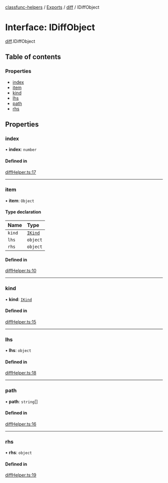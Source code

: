[classfunc-helpers](../README.md) / [Exports](../modules.md) / [diff](../modules/diff.md) / IDiffObject

# Interface: IDiffObject

[diff](../modules/diff.md).IDiffObject

## Table of contents

### Properties

- [index](diff.IDiffObject.md#index)
- [item](diff.IDiffObject.md#item)
- [kind](diff.IDiffObject.md#kind)
- [lhs](diff.IDiffObject.md#lhs)
- [path](diff.IDiffObject.md#path)
- [rhs](diff.IDiffObject.md#rhs)

## Properties

### index

• **index**: `number`

#### Defined in

[diffHelper.ts:17](https://github.com/ClassFunc/classfunc-helpers/blob/aa4af45/src/diffHelper.ts#L17)

___

### item

• **item**: `Object`

#### Type declaration

| Name | Type |
| :------ | :------ |
| `kind` | [`IKind`](../modules/diff.md#ikind) |
| `lhs` | `object` |
| `rhs` | `object` |

#### Defined in

[diffHelper.ts:10](https://github.com/ClassFunc/classfunc-helpers/blob/aa4af45/src/diffHelper.ts#L10)

___

### kind

• **kind**: [`IKind`](../modules/diff.md#ikind)

#### Defined in

[diffHelper.ts:15](https://github.com/ClassFunc/classfunc-helpers/blob/aa4af45/src/diffHelper.ts#L15)

___

### lhs

• **lhs**: `object`

#### Defined in

[diffHelper.ts:18](https://github.com/ClassFunc/classfunc-helpers/blob/aa4af45/src/diffHelper.ts#L18)

___

### path

• **path**: `string`[]

#### Defined in

[diffHelper.ts:16](https://github.com/ClassFunc/classfunc-helpers/blob/aa4af45/src/diffHelper.ts#L16)

___

### rhs

• **rhs**: `object`

#### Defined in

[diffHelper.ts:19](https://github.com/ClassFunc/classfunc-helpers/blob/aa4af45/src/diffHelper.ts#L19)
